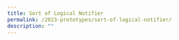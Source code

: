 ```yaml
---
title: Sort of Logical Notifier
permalink: /2023-prototypes/sort-of-logical-notifier/
description: ""
---
```

